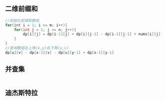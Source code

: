 ## 二维前缀和

```c
//初始化前缀和数组
for(int i = 1; i <= m; i++){
	for(int j = 1; j <= n; j++){
		dp[i][j] = dp[i-1][j] + dp[i][j-1] - dp[i-1][j-1] + nums[i][j];
	}
}
//查询数组左上角(x,y)右下角(u,v)
dp[u][v] - dp[x-1][v] - dp[u][y-1] + dp[x-1][y-1]
```

## 并查集

```c

```

## 迪杰斯特拉

```c

```